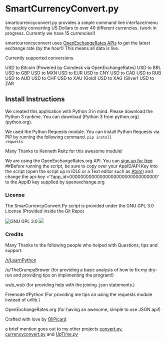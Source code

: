 <h1>SmartCurrencyConvert.py</h1>
smartcurrencyconvert.py provides a simple command line interface/menu for quickly converting US Dollars to over 40 different currencies. (work in progress. Currently we have 15 currencies!)

smartcurrencyconvert uses [OpenExchangeRates APIs](https://openexchangerates.org/) to get the latest exchange rate (by the hour!) This means all data is live.

Currently supported conversions.

USD to Bitcoin (Powered by Coindesk via OpenExchangeRates)
USD to BRL
USD to GBP
USD to MXN
USD to EUR
USD to CNY
USD to CAD
USD to RUB
USD to AUD
USD to CHF
USD to XAU (Gold)
USD to XAG (Silver)
USD to ZAR

<h2>Install Instructions</h2>
We created this application with Python 3 in mind. Please download the Python 3 runtime.
You can download [Python 3 from python.org](python.org).


We used the Python Requests module. You can install Python Requests via PIP by running the following command.
<code>pip install requests</code>

Many Thanks to Kenneth Reitz for this awesome module!


We are using the OpenExchangeRates.org API. You can [sign up for free](https://openexchangerates.org/signup/free)
##Before running the script, be sure to copy over your AppID/API Key into the script (open the script up in IDLE or a Text editor such as [Atom](http://atom.io)) and change the api-key ='?app_id=00000000000000000000000000000000' to the AppID key supplied by openexchange.org


<h3> License </h3>
The SmarCurrencyConvert.Py script is provided under the GNU GPL 3.0 License (Provided inside the Git Repo)

![GNU GPL 3.0](http://www.gnu.org/graphics/gplv3-127x51.png)
<img src=http://www.gnu.org/graphics/gplv3-127x51.png></img>

<h3> Credits </h3>
Many Thanks to the following people who helped with Questions, tips and support.

[/r/LearnPython](http://reddit.com/r/learnpython)

/u/TheGrumpyBrewer (for providing a basic analysis of how to fix my dry-run and providing tips on implimenting the program!)

wub_wub (for providing help with the joining .json statements.)

Freenode #Python (For providing me tips on using the requests module instead of urllib.)

OpenExchangeRates.org (for having an awesome, simple to use JSON api!)

Crafted with love by [OliPicard](https://olipicard.com)

a brief mention goes out to my other projects [convert.py](https://github.com/OliPicard/convert.py), [currencyconvert.py](https://github.com/OliPicard/currencyconvert.py) and [UpTime.py](https://github.com/OliPicard/UpTime.py)
